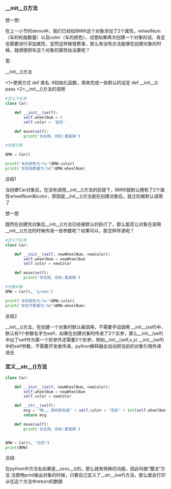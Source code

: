 ### \_\_init\_\_()方法

想一想:

在上一小节的demo中，我们已经给BMW这个对象添加了2个属性，wheelNum（车的轮胎数量）以及color（车的颜色），试想如果再次创建一个对象的话，肯定也需要进行添加属性，显然这样做很费事，那么有没有办法能够在创建对象的时候，就顺便把车这个对象的属性给设置呢？

答:

\_\_init\_\_()方法

<1>使用方式
def 类名:
    #初始化函数，用来完成一些默认的设定
    def \_\_init\_\_():
        pass
<2>\_\_init\_\_()方法的调用

```py
#定义汽车类
class Car:

    def __init__(self):
        self.wheelNum = 4
        self.color = '蓝色'

    def move(self):
        print('车在跑，目标:夏威夷')

#创建对象

BMW = Car()

print('车的颜色为:%s'%BMW.color)
print('车轮胎数量为:%d'%BMW.wheelNum)
```

总结1

当创建Car对象后，在没有调用\_\_init\_\_()方法的前提下，BMW就默认拥有了2个属性wheelNum和color，原因是\_\_init\_\_()方法是在创建对象后，就立刻被默认调用了

想一想

既然在创建完对象后\_\_init\_\_()方法已经被默认的执行了，那么能否让对象在调用\_\_init\_\_()方法的时候传递一些参数呢？如果可以，那怎样传递呢？

```py
#定义汽车类
class Car:

    def __init__(self, newWheelNum, newColor):
        self.wheelNum = newWheelNum
        self.color = newColor

    def move(self):
        print('车在跑，目标:夏威夷')

#创建对象
BMW = Car(4, 'green')

print('车的颜色为:%s'%BMW.color)
print('车轮子数量为:%d'%BMW.wheelNum)
```

总结2

\_\_init\_\_()方法，在创建一个对象时默认被调用，不需要手动调用
\_\_init\_\_(self)中，默认有1个参数名字为self，如果在创建对象时传递了2个实参，那么\_\_init\_\_(self)中出了self作为第一个形参外还需要2个形参，例如\_\_init\_\_(self,x,y)
\_\_init\_\_(self)中的self参数，不需要开发者传递，python解释器会自动把当前的对象引用传递进去

### 定义\_\_str\_\_()方法
```py
class Car:

    def __init__(self, newWheelNum, newColor):
        self.wheelNum = newWheelNum
        self.color = newColor

    def __str__(self):
        msg = "嘿。。。我的颜色是" + self.color + "我有" + int(self.wheelNum) + "个轮胎..."
        return msg

    def move(self):
        print('车在跑，目标:夏威夷')


BMW = Car(4, "白色")
print(BMW)
```

总结:

在python中方法名如果是__xxxx__()的，那么就有特殊的功能，因此叫做“魔法”方法
当使用print输出对象的时候，只要自己定义了__str__(self)方法，那么就会打印从在这个方法中return的数据



